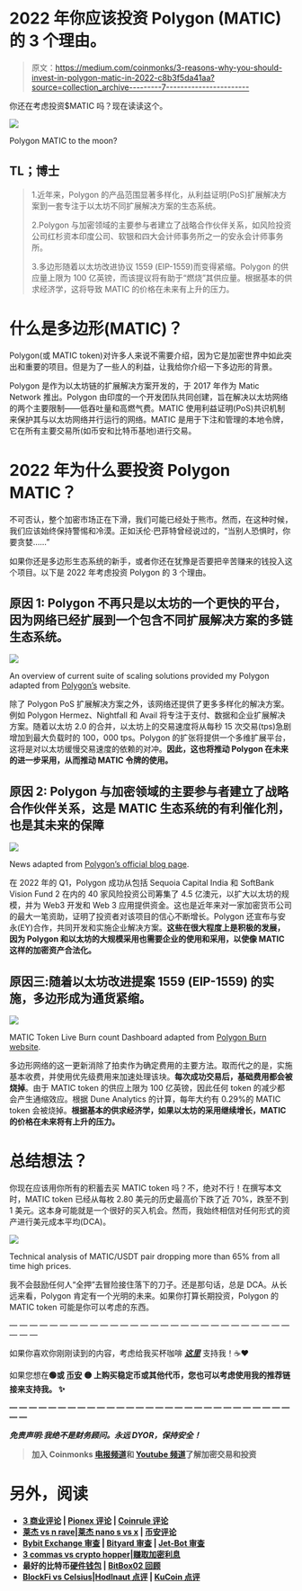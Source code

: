 # 2022 年你应该投资 Polygon (MATIC)的 3 个理由。

> 原文：<https://medium.com/coinmonks/3-reasons-why-you-should-invest-in-polygon-matic-in-2022-c8b3f5da41aa?source=collection_archive---------7----------------------->

你还在考虑投资$MATIC 吗？现在读读这个。

![](img/78fc4f4cbd323000dc9985837da92d68.png)

Polygon MATIC to the moon?

## **TL；博士**

> 1.近年来，Polygon 的产品范围显著多样化，从利益证明(PoS)扩展解决方案到一套专注于以太坊不同扩展解决方案的生态系统。
> 
> 2.Polygon 与加密领域的主要参与者建立了战略合作伙伴关系，如风险投资公司红杉资本印度公司、软银和四大会计师事务所之一的安永会计师事务所。
> 
> 3.多边形随着以太坊改进协议 1559 (EIP-1559)而变得紧缩。Polygon 的供应量上限为 100 亿英镑，而该提议将有助于“燃烧”其供应量。根据基本的供求经济学，这将导致 MATIC 的价格在未来有上升的压力。

# 什么是多边形(MATIC)？

Polygon(或 MATIC token)对许多人来说不需要介绍，因为它是加密世界中如此突出和重要的项目。但是为了一些人的利益，让我给你介绍一下多边形的背景。

Polygon 是作为以太坊链的扩展解决方案开发的，于 2017 年作为 Matic Network 推出。Polygon 由印度的一个开发团队共同创建，旨在解决以太坊网络的两个主要限制——低吞吐量和高燃气费。MATIC 使用利益证明(PoS)共识机制来保护其与以太坊网络并行运行的网络。MATIC 是用于下注和管理的本地令牌，它在所有主要交易所(如币安和比特币基地)进行交易。

# 2022 年为什么要投资 Polygon MATIC？

不可否认，整个加密市场正在下滑，我们可能已经处于熊市。然而，在这种时候，我们应该始终保持警惕和冷漠。正如沃伦·巴菲特曾经说过的，“当别人恐惧时，你要贪婪……”

如果你还是多边形生态系统的新手，或者你还在犹豫是否要把辛苦赚来的钱投入这个项目。以下是 2022 年考虑投资 Polygon 的 3 个理由。

## **原因 1: Polygon 不再只是以太坊的一个更快的平台，因为网络已经扩展到一个包含不同扩展解决方案的多链生态系统。**

![](img/03429be3b5d94484836aa081d4fcd7c7.png)

An overview of current suite of scaling solutions provided my Polygon adapted from [Polygon’s](https://polygon.technology/) website.

除了 Polygon PoS 扩展解决方案之外，该网络还提供了更多多样化的解决方案。例如 Polygon Hermez、Nightfall 和 Avail 将专注于支付、数据和企业扩展解决方案。随着以太坊 2.0 的合并，以太坊上的交易速度将从每秒 15 次交易(tps)急剧增加到最大负载时的 100，000 tps。Polygon 的扩张将提供一个多维扩展平台，这将是对以太坊缓慢交易速度的依赖的对冲。**因此，这也将推动 Polygon 在未来的进一步采用，从而推动 MATIC 令牌的使用。**

## **原因 2: Polygon 与加密领域的主要参与者建立了战略合作伙伴关系，这是 MATIC 生态系统的有利催化剂，也是其未来的保障**

![](img/23080834402ef2e7b7e9e07bf8b2d5fa.png)

News adapted from [Polygon’s official blog page](https://blog.polygon.technology/polygon-raises-450000000-from-sequoia-capital-india-softbank-galaxy-tiger-republic-capital/).

在 2022 年的 Q1，Polygon 成功从包括 Sequoia Capital India 和 SoftBank Vision Fund 2 在内的 40 家风险投资公司筹集了 4.5 亿澳元，以扩大以太坊的规模，并为 Web3 开发和 Web 3 应用提供资金。这也是近年来对一家加密货币公司的最大一笔资助，证明了投资者对该项目的信心不断增长。Polygon 还宣布与安永(EY)合作，共同开发和实施企业解决方案。**这些在很大程度上是积极的发展，因为 Polygon 和以太坊的大规模采用也需要企业的使用和采用，以使像 MATIC 这样的加密资产合法化。**

## 原因三:**随着以太坊改进提案 1559 (EIP-1559)** 的实施，多边形成为通货紧缩。

![](img/58883ff7e8fd0860195f9a98a40081e0.png)

MATIC Token Live Burn count Dashboard adapted from [Polygon Burn website](https://burn.polygon.technology/).

多边形网络的这一更新消除了拍卖作为确定费用的主要方法。取而代之的是，实施基本收费，并使用优先级费用来加速处理该块。**每次成功交易后，基础费用都会被烧掉**。由于 MATIC token 的供应上限为 100 亿英镑，因此任何 token 的减少都会产生通缩效应。根据 Dune Analytics 的计算，每年大约有 0.29%的 MATIC token 会被烧掉。**根据基本的供求经济学，如果以太坊的采用继续增长，MATIC 的价格在未来将有上升的压力。**

# 总结想法？

你现在应该用你所有的积蓄去买 MATIC token 吗？不，绝对不行！在撰写本文时，MATIC token 已经从每枚 2.80 美元的历史最高价下跌了近 70%，跌至不到 1 美元。这本身可能就是一个很好的买入机会。然而，我始终相信对任何形式的资产进行美元成本平均(DCA)。

![](img/f9315c96cf446517565bc3d215b5c8f8.png)

Technical analysis of MATIC/USDT pair dropping more than 65% from all time high prices.

我不会鼓励任何人“全押”去冒险接住落下的刀子。还是那句话，总是 DCA。从长远来看，Polygon 肯定有一个光明的未来。如果你打算长期投资，Polygon 的 MATIC token 可能是你可以考虑的东西。

— — — — — — — — — — — — — — — — — — — — — — — — — — — — — — —

如果你喜欢你刚刚读到的内容，考虑给我买杯咖啡 [***这里***](http://ko-fi.com/unemployedbanana?source=about_page-------------------------------------) 支持我！☕❤️

如果您想在[](https://www.kucoin.com/r/rf/rPELADP)****🟢**或** [**币安**](https://accounts.binance.me/en/register?ref=174617871) 🟡 **上购买稳定币或其他代币，您也可以考虑使用我的推荐链接来支持我。** ✨****

****— — — — — — — — — — — — — — — — — — — — — — — — — — — — — — —****

*******免责声明:我绝不是财务顾问。永远 DYOR，保持安全！*******

> ****加入 Coinmonks [电报频道](https://t.me/coincodecap)和 [Youtube 频道](https://www.youtube.com/c/coinmonks/videos)了解加密交易和投资****

# ****另外，阅读****

*   ****[3 商业评论](/coinmonks/3commas-review-an-excellent-crypto-trading-bot-2020-1313a58bec92) | [Pionex 评论](https://coincodecap.com/pionex-review-exchange-with-crypto-trading-bot) | [Coinrule 评论](/coinmonks/coinrule-review-2021-a-beginner-friendly-crypto-trading-bot-daf0504848ba)****
*   ****[莱杰 vs n rave](/coinmonks/ledger-vs-ngrave-zero-7e40f0c1d694)|[莱杰 nano s vs x](/coinmonks/ledger-nano-s-vs-x-battery-hardware-price-storage-59a6663fe3b0) | [币安评论](/coinmonks/binance-review-ee10d3bf3b6e)****
*   ****[Bybit Exchange 审查](/coinmonks/bybit-exchange-review-dbd570019b71) | [Bityard 审查](https://coincodecap.com/bityard-reivew) | [Jet-Bot 审查](https://coincodecap.com/jet-bot-review)****
*   ****[3 commas vs crypto hopper](/coinmonks/3commas-vs-pionex-vs-cryptohopper-best-crypto-bot-6a98d2baa203)|[赚取加密利息](/coinmonks/earn-crypto-interest-b10b810fdda3)****
*   ****最好的比特币[硬件钱包](/coinmonks/hardware-wallets-dfa1211730c6) | [BitBox02 回顾](/coinmonks/bitbox02-review-your-swiss-bitcoin-hardware-wallet-c36c88fff29)****
*   ****[BlockFi vs Celsius](/coinmonks/blockfi-vs-celsius-vs-hodlnaut-8a1cc8c26630)|[Hodlnaut 点评](/coinmonks/hodlnaut-review-best-way-to-hodl-is-to-earn-interest-on-your-bitcoin-6658a8c19edf) | [KuCoin 点评](https://coincodecap.com/kucoin-review)****